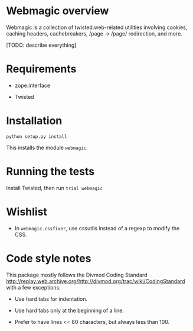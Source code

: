 Webmagic overview
=================

Webmagic is a collection of twisted.web-related utilities involving cookies,
caching headers, cachebreakers, /page -> /page/ redirection, and more.

[TODO: describe everything]


Requirements
============

*	zope.interface

*	Twisted


Installation
============

`python setup.py install`

This installs the module `webmagic`.


Running the tests
=================

Install Twisted, then run `trial webmagic`


Wishlist
========

*	In `webmagic.cssfixer`, use cssutils instead of a regexp to modify the CSS.


Code style notes
================

This package mostly follows the Divmod Coding Standard
<http://replay.web.archive.org/http://divmod.org/trac/wiki/CodingStandard> with a few exceptions:

*	Use hard tabs for indentation.

*	Use hard tabs only at the beginning of a line.

*	Prefer to have lines <= 80 characters, but always less than 100.
